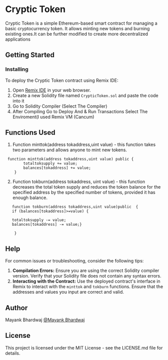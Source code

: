 # Cryptic Token

Cryptic Token is a simple Ethereum-based smart contract for managing a basic cryptocurrency token. It allows minting new tokens and burning existing ones.It can be further modified to create more decentralized applications

## Getting Started

### Installing

To deploy the Cryptic Token contract using Remix IDE:

1. Open [Remix IDE](https://remix.ethereum.org/) in your web browser.
2. Create a new Solidity file named `CrypticToken.sol` and paste the code into it
3. Go to Solidity Compiler (Select The Compiler)
4. After Compiling Go to Deploy And & Run Transactions Select The Enviroment(I used Remix VM (Cancum)

## Functions Used
1. Function minttok(address tokaddress,uint value) - this function takes two parameters and allows anyone to mint new tokens.

```solidity
 function minttok(address tokaddress,uint value) public {
        totaltoksupply += value;
        balances[tokaddress] += value;
    }
```
2. Function tokburn(address tokaddress, uint value) - this function decreases the total token supply and reduces the token balance for the specified address by the specified number of tokens, provided it has enough balance.

```solidity
   function tokburn(address tokaddress,uint value)public  {
   if (balances[tokaddress]>=value) {
            
   totaltoksupply -= value;
   balances[tokaddress] -= value;}
        
    }
```
## Help
For common issues or troubleshooting, consider the following tips:

1. **Compilation Errors:** Ensure you are using the correct Solidity compiler version. Verify that your Solidity file does not contain any syntax errors.
2. **Interacting with the Contract:** Use the deployed contract's interface in Remix to interact with the `minttok` and `tokburn` functions. Ensure that the addresses and values you input are correct and valid.

## Author

Mayank Bhardwaj 
[@Mayank Bhardwaj](Mayankbhardwaj8894@gmail.com)

## License

This project is licensed under the MIT License - see the LICENSE.md file for details.



